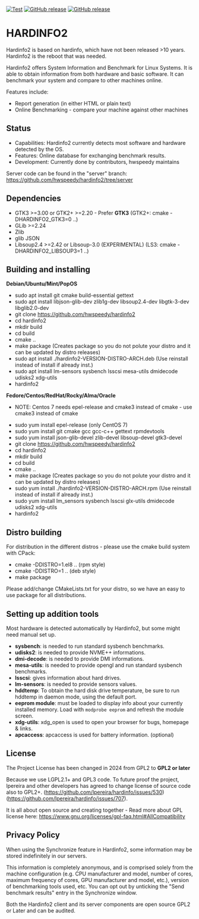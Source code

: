 [![Test](https://github.com/hardinfo2/hardinfo2/actions/workflows/test.yml/badge.svg)](https://github.com/hardinfo2/hardinfo2/actions/workflows/test.yml)
[![GitHub release](https://img.shields.io/github/release/hardinfo2/hardinfo2.svg)](https://github.com/hardinfo2/hardinfo2/releases)
[![GitHub release](https://img.shields.io/badge/PreRelease-v2.0.0-blue.svg)](https://github.com/hardinfo2/hardinfo2/releases/tag/release-2.0.0pre)

HARDINFO2
=========

Hardinfo2 is based on hardinfo, which have not been released >10 years. Hardinfo2 is the reboot that was needed.

Hardinfo2 offers System Information and Benchmark for Linux Systems. It is able to
obtain information from both hardware and basic software. It can benchmark your system and compare
to other machines online.

Features include:
- Report generation (in either HTML or plain text)
- Online Benchmarking - compare your machine against other machines

Status
------
- Capabilities: Hardinfo2 currently detects most software and hardware detected by the OS.
- Features: Online database for exchanging benchmark results.
- Development: Currently done by contributors, hwspeedy maintains

Server code can be found in the "server" branch: https://github.com/hwspeedy/hardinfo2/tree/server

Dependencies
------------
- GTK3 >=3.00 or GTK2+ >=2.20 - Prefer **GTK3** (GTK2+: cmake -DHARDINFO2_GTK3=0 ..)
- GLib >=2.24
- Zlib
- glib JSON
- Libsoup2.4 >=2.42 or Libsoup-3.0 (EXPERIMENTAL) (LS3: cmake -DHARDINFO2_LIBSOUP3=1 ..)

Building and installing
-----------------------
**Debian/Ubuntu/Mint/PopOS**
- sudo apt install git cmake build-essential gettext
- sudo apt install libjson-glib-dev zlib1g-dev libsoup2.4-dev libgtk-3-dev libglib2.0-dev
- git clone https://github.com/hwspeedy/hardinfo2
- cd hardinfo2
- mkdir build
- cd build
- cmake ..
- make package   (Creates package so you do not polute your distro and it can be updated by distro releases)
- sudo apt install ./hardinfo2-VERSION-DISTRO-ARCH.deb  (Use reinstall instead of install if already inst.)
- sudo apt install lm-sensors sysbench lsscsi mesa-utils dmidecode udisks2 xdg-utils
- hardinfo2

**Fedore/Centos/RedHat/Rocky/Alma/Oracle**
* NOTE: Centos 7 needs epel-release and cmake3 instead of cmake - use cmake3 instead of cmake
- sudo yum install epel-release  (only CentOS 7)
- sudo yum install git cmake gcc gcc-c++ gettext rpmdevtools
- sudo yum install json-glib-devel zlib-devel libsoup-devel gtk3-devel
- git clone https://github.com/hwspeedy/hardinfo2
- cd hardinfo2
- mkdir build
- cd build
- cmake ..
- make package   (Creates package so you do not polute your distro and it can be updated by distro releases)
- sudo yum install ./hardinfo2-VERSION-DISTRO-ARCH.rpm  (Use reinstall instead of install if already inst.)
- sudo yum install lm_sensors sysbench lsscsi glx-utils dmidecode udisks2 xdg-utils
- hardinfo2

Distro building
---------------
For distribution in the different distros - please use the cmake build system with CPack:
- cmake -DDISTRO=1.el8 ..   (rpm style)
- cmake -DDISTRO=1 ..       (deb style)
- make package

Please add/change CMakeLists.txt for your distro, so we have an easy to use package for all distributions.


Setting up addition tools
---------------------------
Most hardware is detected automatically by Hardinfo2, but some might need manual set up.

- **sysbench**: is needed to run standard sysbench benchmarks.
- **udisks2**: is needed to provide NVME++ informations.
- **dmi-decode**: is needed to provide DMI informations.
- **mesa-utils**: is needed to provide opengl and run standard sysbench benchmarks.
- **lsscsi**: gives information about hard drives.
- **lm-sensors**: is needed to provide sensors values.
- **hddtemp**: To obtain the hard disk drive temperature, be sure to run hddtemp
in daemon mode, using the default port.
- **eeprom module**: must be loaded to display info about your currently installed memory.
Load with `modprobe eeprom` and refresh the module screen.
- **xdg-utils**: xdg_open is used to open your browser for bugs, homepage & links.
- **apcaccess**: apcaccess is used for battery information. (optional)

License
------
The Project License has been changed in 2024 from GPL2 to **GPL2 or later**

Because we use LGPL2.1+ and GPL3 code. To future proof the project, lpereira and other developers has agreed to change license of source code also to GPL2+. (https://github.com/lpereira/hardinfo/issues/530) (https://github.com/lpereira/hardinfo/issues/707).

It is all about open source and creating together - Read more about GPL license here: https://www.gnu.org/licenses/gpl-faq.html#AllCompatibility

Privacy Policy
---------------
When using the Synchronize feature in Hardinfo2, some information may be stored indefinitely in our servers.

This information is completely anonymous, and is comprised solely from the machine configuration (e.g. CPU manufacturer and model, number of cores, maximum frequency of cores, GPU manufacturer and model, etc.), version of benchmarking tools used, etc. You can opt out by unticking the "Send benchmark results" entry in the Synchronize window.

Both the Hardinfo2 client and its server components are open source GPL2 or Later and can be audited.
